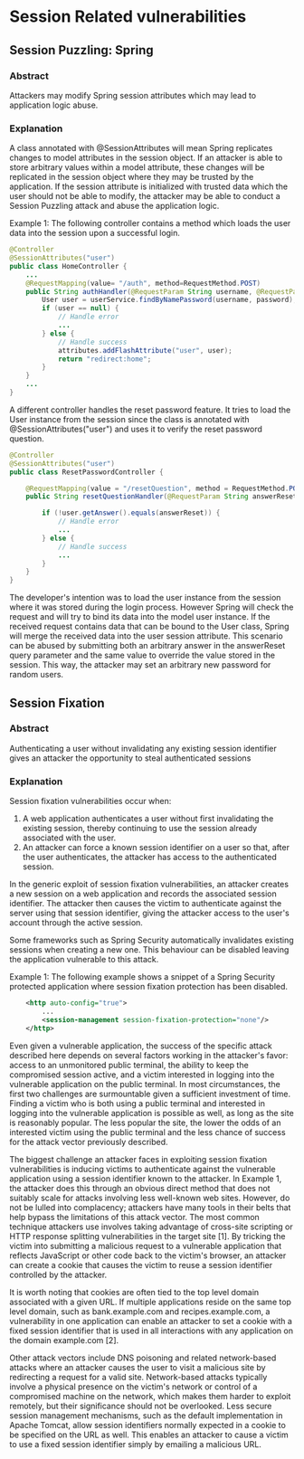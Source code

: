 # Session Related vulnerabilities
## Session Puzzling: Spring
### Abstract
Attackers may modify Spring session attributes which may lead to application logic abuse.
### Explanation
A class annotated with @SessionAttributes will mean Spring replicates changes to model attributes in the session object. If an attacker is able to store arbitrary values within a model attribute, these changes will be replicated in the session object where they may be trusted by the application. If the session attribute is initialized with trusted data which the user should not be able to modify, the attacker may be able to conduct a Session Puzzling attack and abuse the application logic.

Example 1: The following controller contains a method which loads the user data into the session upon a successful login.

```java
@Controller
@SessionAttributes("user")
public class HomeController {
    ...
    @RequestMapping(value= "/auth", method=RequestMethod.POST)
    public String authHandler(@RequestParam String username, @RequestParam String password, RedirectAttributes attributes, Model model) {
        User user = userService.findByNamePassword(username, password);
        if (user == null) {
            // Handle error
            ...
        } else {
            // Handle success
            attributes.addFlashAttribute("user", user);
            return "redirect:home";
        }
    }
    ...
}
```

A different controller handles the reset password feature. It tries to load the User instance from the session since the class is annotated with @SessionAttributes("user") and uses it to verify the reset password question.

```java
@Controller
@SessionAttributes("user")
public class ResetPasswordController {

    @RequestMapping(value = "/resetQuestion", method = RequestMethod.POST)
    public String resetQuestionHandler(@RequestParam String answerReset, SessionStatus status, User user, Model model) {

        if (!user.getAnswer().equals(answerReset)) {
            // Handle error
            ...
        } else {
            // Handle success
            ...
        }
    }
}
```

The developer's intention was to load the user instance from the session where it was stored during the login process. However Spring will check the request and will try to bind its data into the model user instance. If the received request contains data that can be bound to the User class, Spring will merge the received data into the user session attribute. This scenario can be abused by submitting both an arbitrary answer in the answerReset query parameter and the same value to override the value stored in the session. This way, the attacker may set an arbitrary new password for random users.

## Session Fixation
### Abstract
Authenticating a user without invalidating any existing session identifier gives an attacker the opportunity to steal authenticated sessions
### Explanation
Session fixation vulnerabilities occur when:

1. A web application authenticates a user without first invalidating the existing session, thereby continuing to use the session already associated with the user.
2. An attacker can force a known session identifier on a user so that, after the user authenticates, the attacker has access to the authenticated session.

In the generic exploit of session fixation vulnerabilities, an attacker creates a new session on a web application and records the associated session identifier. The attacker then causes the victim to authenticate against the server using that session identifier, giving the attacker access to the user's account through the active session.

Some frameworks such as Spring Security automatically invalidates existing sessions when creating a new one. This behaviour can be disabled leaving the application vulnerable to this attack.

Example 1: The following example shows a snippet of a Spring Security protected application where session fixation protection has been disabled.

```xml
	<http auto-config="true">
        ...
        <session-management session-fixation-protection="none"/>
	</http>
```

Even given a vulnerable application, the success of the specific attack described here depends on several factors working in the attacker's favor: access to an unmonitored public terminal, the ability to keep the compromised session active, and a victim interested in logging into the vulnerable application on the public terminal. In most circumstances, the first two challenges are surmountable given a sufficient investment of time. Finding a victim who is both using a public terminal and interested in logging into the vulnerable application is possible as well, as long as the site is reasonably popular. The less popular the site, the lower the odds of an interested victim using the public terminal and the less chance of success for the attack vector previously described.

The biggest challenge an attacker faces in exploiting session fixation vulnerabilities is inducing victims to authenticate against the vulnerable application using a session identifier known to the attacker. In Example 1, the attacker does this through an obvious direct method that does not suitably scale for attacks involving less well-known web sites. However, do not be lulled into complacency; attackers have many tools in their belts that help bypass the limitations of this attack vector. The most common technique attackers use involves taking advantage of cross-site scripting or HTTP response splitting vulnerabilities in the target site [1]. By tricking the victim into submitting a malicious request to a vulnerable application that reflects JavaScript or other code back to the victim's browser, an attacker can create a cookie that causes the victim to reuse a session identifier controlled by the attacker.

It is worth noting that cookies are often tied to the top level domain associated with a given URL. If multiple applications reside on the same top level domain, such as bank.example.com and recipes.example.com, a vulnerability in one application can enable an attacker to set a cookie with a fixed session identifier that is used in all interactions with any application on the domain example.com [2].

Other attack vectors include DNS poisoning and related network-based attacks where an attacker causes the user to visit a malicious site by redirecting a request for a valid site. Network-based attacks typically involve a physical presence on the victim's network or control of a compromised machine on the network, which makes them harder to exploit remotely, but their significance should not be overlooked. Less secure session management mechanisms, such as the default implementation in Apache Tomcat, allow session identifiers normally expected in a cookie to be specified on the URL as well. This enables an attacker to cause a victim to use a fixed session identifier simply by emailing a malicious URL.
